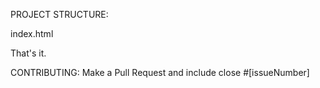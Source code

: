 PROJECT STRUCTURE:

index.html


That's it.

CONTRIBUTING:
Make a Pull Request and include close #[issueNumber]
